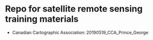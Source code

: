 # Repo for satellite remote sensing training materials

- Canadian Cartographic Association: 20190519_CCA_Prince_George
